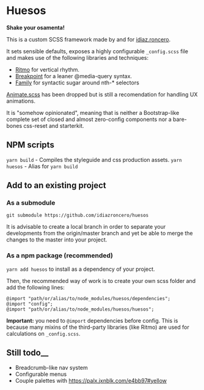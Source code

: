 # Huesos

__Shake your osamenta!__

This is a custom SCSS framework made by and for [idiaz.roncero](http://idiazroncero.com).

It sets sensible defaults, exposes a highly configurable `_config.scss` file and makes use of the following libraries and techniques:

- [Ritmo](https://github.com/marzeelabs/ritmo) for vertical rhythm.
- [Breakpoint](http://breakpoint-sass.com/) for a leaner @media-query syntax.
- [Family](https://lukyvj.github.io/family.scss/) for syntactic sugar around nth-* selectors

[Animate.scss](https://github.com/geoffgraham/animate.scss) has been dropped but is still a recomendation for handling UX animations.

It is "somehow opinionated", meaning that is neither a Bootstrap-like complete set of closed and almost zero-config components nor a bare-bones css-reset and starterkit.

## NPM scripts

`yarn build` - Compiles the styleguide and css production assets.
`yarn huesos` - Alias for `yarn build`


## Add to an existing project

### As a submodule

`git submodule https://github.com/idiazroncero/huesos`

It is advisable to create a local branch in order to separate your developments from the origin/master branch and yet be able to merge the changes to the master into your project.

### As a npm package (recommended)

`yarn add huesos` to install as a dependency of your project.

Then, the recommended way of work is to create your own scss folder and add the following lines:

````
@import "path/or/alias/to/node_modules/huesos/dependencies";
@import "config";
@import "path/or/alias/to/node_modules/huesos/huesos";
````

__Important:__ you need to `@import` dependencies before config. This is because many mixins of the third-party libraries (like Ritmo) are used for calculations on `_config.scss`.

## Still todo__

- Breadcrumb-like nav system
- Configurable menus
- Couple palettes with https://palx.jxnblk.com/e4bb97#yellow




